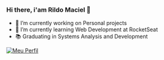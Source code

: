 ### Hi there, i'am Rildo Maciel 👋

<!--
**rildodev/rildodev** is a ✨ _special_ ✨ repository because its `README.md` (this file) appears on your GitHub profile.

Here are some ideas to get you started:

- 🔭 I’m currently working on Personal projects
- 🌱 I’m currently learning JavaScript
- 😄 Pronouns: ...
- ⚡ Fun fact: ...
-->

- 🔭 I’m currently working on Personal projects
- 🌱 I’m currently learning Web Development at RocketSeat
- 📚 Graduating in Systems Analysis and Development

[![Meu Perfil](https://img.shields.io/badge/Meu%20perfil-RocketSeat-brightgreen)](https://app.rocketseat.com.br/me/rildo-maciel-berto-da-silva-04330)
